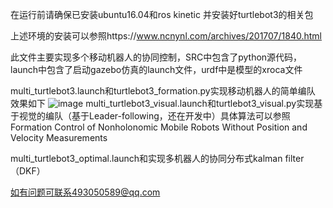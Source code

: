 在运行前请确保已安装ubuntu16.04和ros kinetic 并安装好turtlebot3的相关包

上述环境的安装可以参照https://www.ncnynl.com/archives/201707/1840.html

此文件主要实现多个移动机器人的协同控制，SRC中包含了python源代码，launch中包含了启动gazebo仿真的launch文件，urdf中是模型的xroca文件

multi_turtlebot3.launch和turtlebot3_formation.py实现移动机器人的简单编队
效果如下
![image](https://github.com/zyq321/multi-agents-formulation/tree/master/gif/formation_res.gif)
multi_turtlebot3_visual.launch和turtlebot3_visual.py实现基于视觉的编队（基于Leader-following，还在开发中）具体算法可以参照
Formation Control of Nonholonomic Mobile Robots Without Position and Velocity Measurements

multi_turtlebot3_optimal.launch和实现多机器人的协同分布式kalman filter（DKF）

如有问题可联系493050589@qq.com
